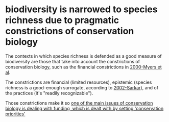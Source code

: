 # biodiversity is narrowed to species richness due to pragmatic constrictions of conservation biology

The contexts in which species richness is defended as a good measure of biodiversity are those that take into account the constrictions of conservation biology, such as the financial constrictions in [2000-Myers et al](2000-Myers%20et%20al.md).

The constrictions are financial (limited resources), epistemic (species richness is a good-enough surrogate, according to [2002-Sarkar](2002-Sarkar.md)), and of the practices (it's "readily recognizable").

Those constrictions make it so [one of the main issues of conservation biology is dealing with funding, which is dealt with by setting 'conservation priorities'](one%20of%20the%20main%20issues%20of%20conservation%20biology%20is%20dealing%20with%20funding,%20which%20is%20dealt%20with%20by%20setting%20'conservation%20priorities'.md)